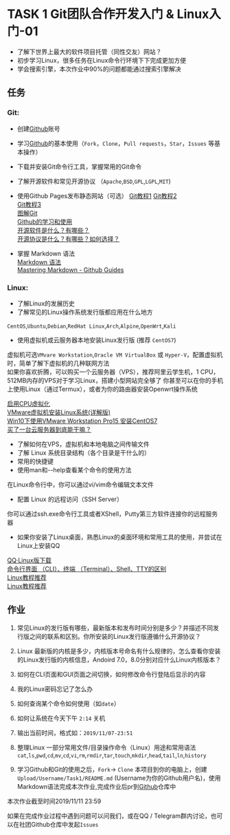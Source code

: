 # TASK 1  Git团队合作开发入门 & Linux入门-01

- 了解下世界上最大的软件项目托管（同性交友）网站？
- 初步学习Linux，很多任务在Linux命令行环境下下完成更加方便
- 学会搜索引擎，本次作业中90%的问题都能通过搜索引擎解决

## 任务

### Git:
- 创建[Github](https://github.com)账号
- 学习[Github](https://github.com)的基本使用（`Fork`，`Clone`，`Pull requests`，`Star`，`Issues` 等基本操作）
- 下载并安装Git命令行工具，掌握常用的Git命令
- 了解开源软件和常见开源协议 （`Apache`,`BSD`,`GPL`,`LGPL`,`MIT`)
- 使用Github Pages发布静态网站（可选） 
[Git教程1](https://www.liaoxuefeng.com/wiki/896043488029600) 
[Git教程2](https://www.runoob.com/git/git-tutorial.html)  
[Git教程3](https://git-scm.com/book/zh/)  
[图解Git](http://marklodato.github.io/visual-git-guide/index-zh-cn.html)  
[Github的学习和使用](https://www.e-learn.cn/content/qita/974817)  
[开源软件是什么？有哪些？](http://c.biancheng.net/view/2943.html)  
[开源协议是什么？有哪些？如何选择？](http://c.biancheng.net/view/2947.html)  

- 掌握 Markdown 语法  
[Markdown 语法](https://www.runoob.com/markdown/md-tutorial.html)  
[Mastering Markdown - Github Guides](https://guides.github.com/features/mastering-markdown)  
### Linux:

- 了解Linux的发展历史
- 了解常见的Linux操作系统发行版都应用在什么地方

`CentOS`,`Ubuntu`,`Debian`,`RedHat Linux`,`Arch`,`Alpine`,`OpenWrt`,`Kali`

- 使用虚拟机或云服务器本地安装Linux发行版 (推荐 `CentOS7`)  

虚拟机可选`VMvare Workstation`,`Oracle VM VirtualBox` 或 `Hyper-V`，配置虚拟机时，简单了解下虚拟机的几种联网方法  
如果你喜欢折腾，可以购买一个云服务器（VPS），推荐阿里云学生机，1 CPU，512MB内存的VPS对于学习Linux，搭建小型网站完全够了
你甚至可以在你的手机上使用Linux（通过Termux），或者为你的路由器安装Openwrt操作系统

[启用CPU虚拟化](https://www.jianshu.com/p/3faa72872130)  
[VMware虚拟机安装Linux系统(详解版)](http://c.biancheng.net/view/714.html)  
[Win10下使用VMware Workstation Pro15 安装CentOS7](https://chacode.cn/smile/linux/213)  
[买了一台云服务器到底能干嘛？](https://www.zhihu.com/question/27205559)  

- 了解如何在VPS，虚拟机和本地电脑之间传输文件
- 了解 Linux 系统目录结构（各个目录是干什么的）
- 常用的快捷键
- 使用man和--help查看某个命令的使用方法


在Linux命令行中，你可以通过vi/vim命令编辑文本文件

- 配置 Linux 的远程访问（SSH Server）

你可以通过ssh.exe命令行工具或者XShell，Putty第三方软件连接你的远程服务器

- 如果你安装了Linux桌面，熟悉Linux的桌面环境和常用工具的使用，并尝试在Linux上安装QQ  

[QQ·Linux版下载](https://im.qq.com/linuxqq/index.html)  
[命令行界面 （CLI）、终端 （Terminal）、Shell、TTY的区别](https://www.cnblogs.com/sddai/p/9769086.html)  
[Linux教程推荐](http://c.biancheng.net/linux_tutorial/10/)  
[Linux教程推荐](https://www.runoob.com/linux/linux-tutorial.html)  

## 作业
1. 常见Linux的发行版有哪些，最新版本和发布时间分别是多少？并描述不同发行版之间的联系和区别。你所安装的Linux发行版遵循什么开源协议？
2. Linux 最新版的内核是多少，内核版本号命名有什么规律的，怎么查看你安装的Linux发行版的内核信息，Andoird 7.0，8.0分别对应什么Linux内核版本？
3. 如何在CLI页面和GUI页面之间切换，如何修改命令行登陆后显示的内容
4. 我的Linux密码忘记了怎么办
5. 如何查询某个命令如何使用（如`date`）
6. 如何让系统在今天下午 `2:14` 关机
7. 输出当前时间，格式如：`2019/11/07-23:51`
8. 整理Linux 一部分常用文件/目录操作命令（Linux）用途和常用语法
`cat`,`ls`,`pwd`,`cd`,`mv`,`cd`,`vi`,`rm`,`rmdir`,`tar`,`touch`,`mkdir`,`head`,`tail`,`ln`,`history`

9. 学习Github和Git的使用之后，`Fork`-> `Clone` 本项目到你的电脑上，创建 `Upload/Username/Task1/README.md` (Username为你的Github用户名)，使用Markdown语法完成本次作业,完成作业后pr到[Github](https://github.com/yyxkj2013/tanzhijian)仓库中

本次作业截至时间2019/11/11 23:59

如果在完成作业过程中遇到问题可以问我们，或在QQ / Telegram群内讨论，也可以在社团Github仓库中发起`Issues` 
